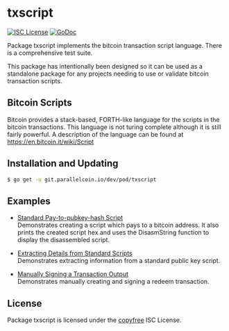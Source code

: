 # txscript

[![ISC License](http://img.shields.io/badge/license-ISC-blue.svg)](http://copyfree.org)
[![GoDoc](https://godoc.org/git.parallelcoin.io/dev/pod/txscript?status.png)](http://godoc.org/git.parallelcoin.io/dev/pod/txscript)

Package txscript implements the bitcoin transaction script language. There is a comprehensive test suite.

This package has intentionally been designed so it can be used as a standalone package for any projects needing to use or validate bitcoin transaction scripts.

## Bitcoin Scripts

Bitcoin provides a stack-based, FORTH-like language for the scripts in the bitcoin transactions. This language is not turing complete although it is still fairly powerful. A description of the language can be found at https://en.bitcoin.it/wiki/Script

## Installation and Updating

```bash
$ go get -u git.parallelcoin.io/dev/pod/txscript
```

## Examples

- [Standard Pay-to-pubkey-hash Script](http://godoc.org/git.parallelcoin.io/dev/pod/txscript#example-PayToAddrScript)  
  Demonstrates creating a script which pays to a bitcoin address. It also prints the created script hex and uses the DisasmString function to display the disassembled script.

- [Extracting Details from Standard Scripts](http://godoc.org/git.parallelcoin.io/dev/pod/txscript#example-ExtractPkScriptAddrs)  
  Demonstrates extracting information from a standard public key script.

- [Manually Signing a Transaction Output](http://godoc.org/git.parallelcoin.io/dev/pod/txscript#example-SignTxOutput)  
  Demonstrates manually creating and signing a redeem transaction.

## License

Package txscript is licensed under the [copyfree](http://copyfree.org) ISC License.
